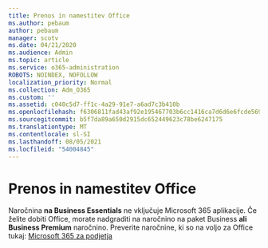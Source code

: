 ```yaml
---
title: Prenos in namestitev Office
ms.author: pebaum
author: pebaum
manager: scotv
ms.date: 04/21/2020
ms.audience: Admin
ms.topic: article
ms.service: o365-administration
ROBOTS: NOINDEX, NOFOLLOW
localization_priority: Normal
ms.collection: Adm_O365
ms.custom: ''
ms.assetid: c040c5d7-ff1c-4a29-91e7-a6ad7c3b410b
ms.openlocfilehash: f6306811fad43af92e195467703b6cc1416ca7d6d6e6fcde56901e895f8c8239
ms.sourcegitcommit: b5f7da89a650d2915dc652449623c78be6247175
ms.translationtype: MT
ms.contentlocale: sl-SI
ms.lasthandoff: 08/05/2021
ms.locfileid: "54004845"
---
```

# <a name="download-and-install-office"></a>Prenos in namestitev Office

Naročnina **na Business Essentials** ne vključuje Microsoft 365 aplikacije. Če želite dobiti Office, morate nadgraditi na naročnino na paket Business **ali** **Business Premium** naročnino. Preverite naročnine, ki so na voljo za Office tukaj: [Microsoft 365 za podjetja](https://products.office.com/compare-all-microsoft-office-products?tab=2)
  

